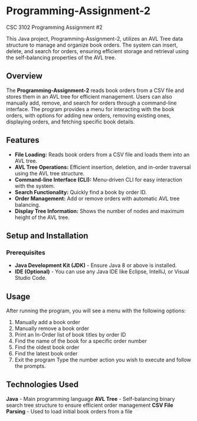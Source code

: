 # Programming-Assignment-2
CSC 3102 Programming Assignment #2

This Java project, Programming-Assignment-2, utilizes an AVL Tree data structure to manage and organize book orders. The system can insert, delete, and search for orders, ensuring efficient storage and retrieval using the self-balancing properties of the AVL tree.

## Overview

The **Programming-Assignment-2** reads book orders from a CSV file and stores them in an AVL tree for efficient management. Users can also manually add, remove, and search for orders through a command-line interface. The program provides a menu for interacting with the book orders, with options for adding new orders, removing existing ones, displaying orders, and fetching specific book details.

## Features

- **File Loading:** Reads book orders from a CSV file and loads them into an AVL tree.
- **AVL Tree Operations:** Efficient insertion, deletion, and in-order traversal using the AVL tree structure.
- **Command-line Interface (CLI):** Menu-driven CLI for easy interaction with the system.
- **Search Functionality:** Quickly find a book by order ID.
- **Order Management:** Add or remove orders with automatic AVL tree balancing.
- **Display Tree Information:** Shows the number of nodes and maximum height of the AVL tree.

## Setup and Installation

### Prerequisites
- **Java Development Kit (JDK)** - Ensure Java 8 or above is installed.
- **IDE (Optional)** - You can use any Java IDE like Eclipse, IntelliJ, or Visual Studio Code.

## Usage 

After running the program, you will see a menu with the following options:
1. Manually add a book order
2. Manually remove a book order
3. Print an In-Order list of book titles by order ID
4. Find the name of the book for a specific order number
5. Find the oldest book order
6. Find the latest book order
7. Exit the program
Type the number action you wish to execute and follow the prompts.

## Technologies Used
 **Java** - Main programming language
 **AVL Tree** - Self-balancing binary search tree structure to ensure efficient order management
 **CSV File Parsing** - Used to load initial book orders from a file
